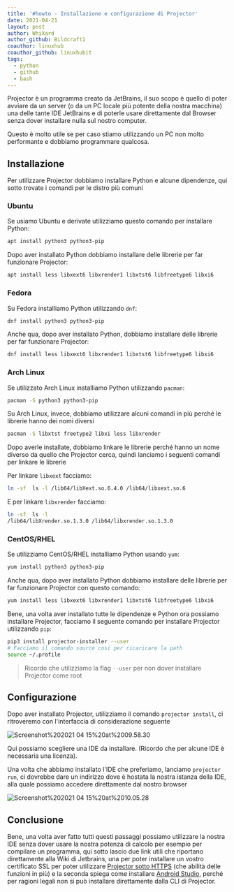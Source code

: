 ```yaml
---
title: '#howto - Installazione e configurazione di Projector'
date: 2021-04-21
layout: post
author: WhiXard
author_github: Bildcraft1
coauthor: linuxhub
coauthor_github: linuxhubit
tags:
  - python
  - github
  - bash
---
```

Projector è un programma creato da JetBrains, il suo scopo è quello di poter avviare da un server (o da un PC locale più potente della nostra macchina) una delle tante IDE JetBrains e di poterle usare direttamente dal Browser senza dover installare nulla sul nostro computer.

Questo è molto utile se per caso stiamo utilizzando un PC non molto performante e dobbiamo programmare qualcosa.

## Installazione

Per utilizzare Projector dobbiamo installare Python e alcune dipendenze, qui sotto trovate i comandi per le distro più comuni

### Ubuntu

Se usiamo Ubuntu e derivate utilizziamo questo comando per installare Python:

```bash
apt install python3 python3-pip
```

Dopo aver installato Python dobbiamo installare delle librerie per far funzionare Projector:

```bash
apt install less libxext6 libxrender1 libxtst6 libfreetype6 libxi6
```


### Fedora

Su Fedora installiamo Python utilizzando `dnf`:

```bash
dnf install python3 python3-pip
```

Anche qua, dopo aver installato Python, dobbiamo installare delle librerie per far funzionare Projector:

```bash
dnf install less libxext6 libxrender1 libxtst6 libfreetype6 libxi6
```


### Arch Linux

Se utilizzato Arch Linux installiamo Python utilizzando `pacman`:

```bash
pacman -S python3 python3-pip
```

Su Arch Linux, invece, dobbiamo utilizzare alcuni comandi in più perché le librerie hanno dei nomi diversi

```bash
pacman -S libxtst freetype2 libxi less libxrender
```

Dopo averle installate, dobbiamo linkare le librerie perché hanno un nome diverso da quello che Projector cerca, quindi lanciamo i seguenti comandi per linkare le librerie

Per linkare `libxext` facciamo:

```bash
ln -sf  ls -l /lib64/libXext.so.6.4.0 /lib64/libxext.so.6
```

E per linkare `libxrender` facciamo:

```bash
ln -sf  ls -l 
/lib64/libXrender.so.1.3.0 /lib64/libxrender.so.1.3.0
```

### CentOS/RHEL

Se utilizziamo CentOS/RHEL installiamo Python usando `yum`:

```bash
yum install python3 python3-pip
```

Anche qua, dopo aver installato Python dobbiamo installare delle librerie per far funzionare Projector con questo comando:

```bash
yum install less libxext6 libxrender1 libxtst6 libfreetype6 libxi6
```

Bene, una volta aver installato tutte le dipendenze e Python ora possiamo installare Projector, facciamo il seguente comando per installare Projector utilizzando `pip`:

```bash
pip3 install projector-installer --user
# Facciamo il comando source cosi per ricaricare la path
source ~/.profile 
```

> Ricordo che utilizziamo la flag `--user` per non dover installare Projector come root

## Configurazione
 
 Dopo aver installato Projector, utilizziamo il comando `projector install`, ci ritroveremo con l'interfaccia di considerazione seguente
 
![Screenshot%202021 04 15%20at%2009.58.30](storage/Screenshot%202021-04-15%20at%2009.58.30.png)

Qui possiamo scegliere una IDE da installare. (Ricordo che per alcune IDE è necessaria una licenza).

Una volta che abbiamo installato l'IDE che preferiamo, lanciamo  `projector run`, ci dovrebbe dare un indirizzo dove è hostata la nostra istanza della IDE, alla quale possiamo accedere direttamente dal nostro browser

![Screenshot%202021 04 15%20at%2010.05.28](storage/Screenshot%202021-04-15%20at%2010.05.28.png)

## Conclusione
Bene, una volta aver fatto tutti questi passaggi possiamo utilizzare la nostra IDE senza dover usare la nostra potenza di calcolo per esempio per compilare un programma, qui sotto lascio due link utili che riportano direttamente alla Wiki di Jetbrains, una per poter installare un vostro certificato SSL per poter utilizzare <a href="https://github.com/JetBrains/projector-installer#secure-connection">Projector sotto HTTPS</a> (che abilità delle funzioni in più) e la seconda spiega come installare <a href="https://github.com/JetBrains/projector-installer#android-studio-support">Android Studio</a>, perché per ragioni legali non si può installare direttamente dalla CLI di Projector.


